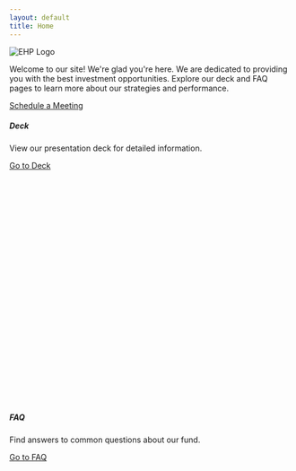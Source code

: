 ```yaml
---
layout: default
title: Home
---
```

<!-- Welcome Banner -->
<div class="container mt-4">
  <div class="welcome-banner">
      <img src="{{ site.baseurl }}/assets/images/EventHorizon_white_textOnly.png" alt="EHP Logo" class="img-fluid">
      <p class="lead mt-3">Welcome to our site! We're glad you're here. We are dedicated to providing you with the best investment opportunities. Explore our deck and FAQ pages to learn more about our strategies and performance.</p>
      <!-- Schedule Meeting Button and Via Calendly Text -->
      <div class="text-center mt-4">
        <a href="https://calendly.com/roger-parkinson-ehp/30min" class="btn btn-custom" id="calendly-welcome-btn">Schedule a Meeting</a>
      </div>
    </div>
  <div class="row">
    <div class="col-md-6">
      <div class="card mb-4 text-white" style="background-image: url('{{ site.baseurl }}/assets/images/deck_preview.png'); height: 500px; background-size: cover; background-position: center;">
        <div class="card-img-overlay d-flex flex-column justify-content-center">
          <h5 class="card-title text-center">Deck</h5>
          <p class="card-text text-center">View our presentation deck for detailed information.</p>
          <div class="text-center">
            <a href="{{ site.baseurl }}/deck" class="btn btn-custom card-link">Go to Deck</a>
          </div>
        </div>
      </div>
    </div>
    <div class="col-md-6">
      <div class="card mb-4 text-white" style="background-image: url('{{ site.baseurl }}/assets/images/FAQ_preview.png'); height: 500px; background-size: cover; background-position: center;">
        <div class="card-img-overlay d-flex flex-column justify-content-center">
          <h5 class="card-title text-center">FAQ</h5>
          <p class="card-text text-center">Find answers to common questions about our fund.</p>
          <div class="text-center">
            <a href="{{ site.baseurl }}/faq" class="btn btn-custom">Go to FAQ</a>
          </div>
        </div>
      </div>
    </div>
  </div>
</div>
